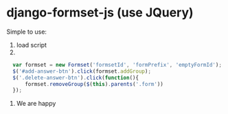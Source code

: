 # django-formset-js (use JQuery)

Simple to use:
1. load script 
1. 
```javascript
  var formset = new Formset('formsetId', 'formPrefix', 'emptyFormId');
  $('#add-answer-btn').click(formset.addGroup);
  $('.delete-answer-btn').click(function(){
      formset.removeGroup($(this).parents('.form'))
  });
```
1. We are happy
